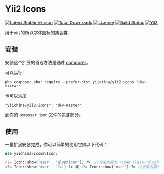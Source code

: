Yii2 Icons
==========

[![Latest Stable Version](https://poser.pugx.org/yiichina/yii2-icons/v/stable.png)](https://packagist.org/packages/yiichina/yii2-icons)
[![Total Downloads](https://poser.pugx.org/yiichina/yii2-icons/downloads.png)](https://packagist.org/packages/yiichina/yii2-icons)
[![License](https://poser.pugx.org/yiichina/yii2-icons/license)](https://packagist.org/packages/yiichina/yii2-icons)
[![Build Status](https://img.shields.io/travis/yiichina/yii2-icons.svg)](http://travis-ci.org/yiichina/yii2-icons)
[![Yii2](https://img.shields.io/badge/Powered_by-Yii_Framework-green.svg?style=flat)](http://www.yiiframework.com/)

用于yii2的所以字体图标的集合类

安装
----

安装这个扩展的首选方法是通过 [composer](http://getcomposer.org/download/)。

可以运行

```
php composer.phar require --prefer-dist yiichina/yii2-icons "dev-master"
```

也可以添加

```
"yiichina/yii2-icons": "dev-master"
```

到你的 `composer.json` 文件的包含部分。


使用
-----

一量扩展安装完成，你可以简单的使用它如以下代码：

```php
use yiichina\icons\Icon;

<?= Icon::show('user', 'glyphicon'); ?>  //渲染内容为 <span class="glyphicon glyphicon-user"></span>
<?= Icon::show('user', 'fa') ?> 或 <?= Icon::show('user') ?> //渲染内容为 <i class="fa fa-user"></i>
```
